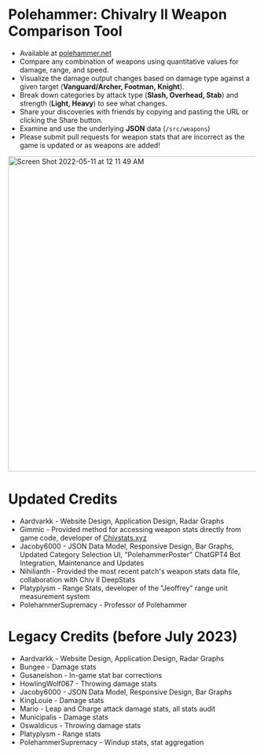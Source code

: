 # Polehammer: Chivalry II Weapon Comparison Tool

* Available at [polehammer.net](https://polehammer.net)
* Compare any combination of weapons using quantitative values for damage, range, and speed.
* Visualize the damage output changes based on damage type against a given target (**Vanguard/Archer, Footman, Knight**).
* Break down categories by attack type (**Slash, Overhead, Stab**) and strength (**Light, Heavy**) to see what changes.
* Share your discoveries with friends by copying and pasting the URL or clicking the Share button.
* Examine and use the underlying **JSON** data (`/src/weapons`)
* Please submit pull requests for weapon stats that are incorrect as the game is updated or as weapons are added!

<img width="640" alt="Screen Shot 2022-05-11 at 12 11 49 AM" src="https://user-images.githubusercontent.com/1251092/167790496-d3ca93d4-8e6a-4a89-8374-3d1c5e0ceda9.png">

# Updated Credits

* Aardvarkk - Website Design, Application Design, Radar Graphs
* Gimmic - Provided method for accessing weapon stats directly from game code, developer of [Chivstats.xyz](https://chivstats.xyz)
* Jacoby6000 - JSON Data Model, Responsive Design, Bar Graphs, Updated Category Selection UI, "PolehammerPoster" ChatGPT4 Bot Integration, Maintenance and Updates
* Nihilianth - Provided the most recent patch's weapon stats data file, collaboration with Chiv II DeepStats 
* Platyplysm - Range Stats, developer of the "Jeoffrey" range unit measurement system
* PolehammerSupremacy - Professor of Polehammer 

# Legacy Credits (before July 2023)

* Aardvarkk - Website Design, Application Design, Radar Graphs
* Bungee - Damage stats
* Gusaneishon - In-game stat bar corrections
* HowlingWolf067 - Throwing damage stats
* Jacoby6000 - JSON Data Model, Responsive Design, Bar Graphs
* KingLouie - Damage stats
* Mario - Leap and Charge attack damage stats, all stats audit
* Municipalis - Damage stats
* Oswaldicus - Throwing damage stats
* Platyplysm - Range stats
* PolehammerSupremacy - Windup stats, stat aggregation
